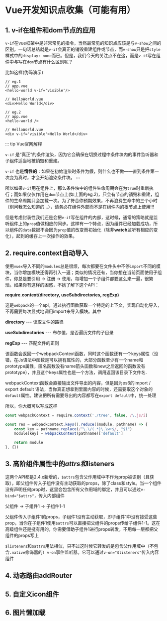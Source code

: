 # Vue开发知识点收集（可能有用）

## 1. v-if在组件和dom节点的应用

 `v-if`在vue框架中是非常常见的指令，当然最常见的知识点应该是与`v-show`之间的区别，一句话总结就是`v-if`会真正的销毁重建组件或节点，而`v-show`只是把`style`样式中的`display: none`而已。但是，我们今天的关注点不在这，而是`v-if`写在组件中与写在`dom`节点有什么区别呢？

比如这样(伪码演示)

```vue
// eg.1
// app.vue
<hello-world v-if='visible'/>
    
// HelloWorld.vue
<div>Hello World</div>
```

```vue
// eg.2
// app.vue
<hello-world />
    
// HelloWorld.vue
<div v-if='visible'>Hello World</div>
```

::: tip Vue官网解释

 `v-if` 是“真正”的条件渲染，因为它会确保在切换过程中条件块内的事件监听器和子组件适当地被销毁和重建。

 `v-if` 也是**惰性的**：如果在初始渲染时条件为假，则什么也不做——直到条件第一次变为真时，才会开始渲染条件块。
:::

所以如果`v-if`用在组件上，那么条件块中的组件生命周期会在为`true`时重新执行；而如果仅仅作用在`dom`节点上(如上面的eg.2)，只会有节点的销毁和重建，组件的生命周期只会加载一次。为了符合你预期效果，不再浪费生命中的三个小时（别问我怎么知道的...），请务必在组件外部而不是在组件内的根节点上使用!!!

但是考虑封装性我们还是会把`v-if`写在组件的内部，这时候，通常的策略就是监听组件上的`prop`值做相应的同步。这样有一个特点，因为组件已经加载成功，所以组件的`data`数据不会因为`prop`值的改变而初始化（除非**watch**监听有相应的变化），起到的缓存上一次操作的效果。

## 2. require.context自动导入
使用`vuex`导入不同的`modules`总是很烦，每次都要在文件头中不停`import`不同的模块，当你增加模块还得再引入一遍；类似的情况还有，当你想在当前页面使用子组件，你总是要引用 -> 注册 -> 使用，每增加一个子组件都要这么来一遍，很繁琐。如果你有这样的困惑，不妨了解下这个API：

**require.context(directory, useSubdirectories, regExp)**

这是`webpack`的一个api，通过执行函数获取一个特定的上下文，实现自动化导入，不再需要每次显式地调用import来导入模块。其中

**directory**  --- 读取文件的路径

**useSubdirectories** --- 布尔值，是否遍历文件的子目录

**regExp** --- 匹配文件的正则

该函数会返回一个webpackContext函数，同时这个函数还有一个keys属性（没错，在Js语法中函数是可以拥有属性的，大部分函数至少有一个name和prototype属性，匿名函数没有name箭头函数和new之后返回的函数没有prototype），并且这个keys属性也是一个方法，调用返回该目录下文件名.

webpackContext函数会直接输出文件导出的内容，但是因为es6的import / export default 语法，当你真正想拿到里面内容的时候，还需要取这个对象的`default`属性。建议把所有需要导出的内容都写在`export default`中，统一处理

所以，你大概可以写成这样
```js
const webpackContext = require.context('./tree', false, /\.js/i)

const res = webpackContext.keys().reduce((module, pathname) => {
    const key = pathname.replace(/^\.\/(.*)\.\w+$/, "$1")
    module[key] = webpackContext(pathname)['default'] 

    return module    
}, {})
```

## 3. 高阶组件属性中的$attrs和$listeners

这两个API都是2.4.x新增的，`$attrs`包含父作用域中不作为prop被识别（且获取），即父组件传入子组件没有主动获取的props，除了class和style。当一个组件没有声明任何prop时，这里会包含所有父作用域的绑定，并且可以通过`v-bind="$attrs"`，传入内部组件

父组件 -> 子组件1 -> 子组件1-1

父组件传入子组件1的props，子组件1没有主动获取，即子组件1中没有接受这些prop，当你在子组件1使用`$attrs`可以直接把父组件的props传给子组件1-1。这在高级组件还是挺有用的，你需要借助子组件1进行props转发，不用每一层都把父组件的props写上

`$listeners`和`$attrs`用法相似，只不过这时候它转发的是包含父作用域中（不包含`.native`修饰器的）`v-on`事件监听器。它可以通过`v-on="$listeners"`传入内容组件

## 4. 动态路由addRouter

## 5. 自定义icon组件

## 6. 图片懒加载
